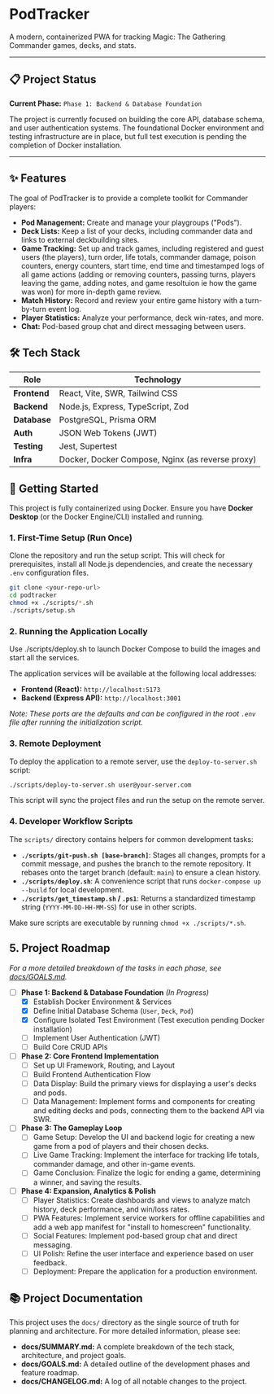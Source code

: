 # PodTracker

A modern, containerized PWA for tracking Magic: The Gathering Commander games, decks, and stats.

---

## 📋 Project Status

**Current Phase:** `Phase 1: Backend & Database Foundation`

The project is currently focused on building the core API, database schema, and user authentication systems. The foundational Docker environment and testing infrastructure are in place, but full test execution is pending the completion of Docker installation.

---

## ✨ Features

The goal of PodTracker is to provide a complete toolkit for Commander players:

- **Pod Management:** Create and manage your playgroups ("Pods").
- **Deck Lists:** Keep a list of your decks, including commander data and links to external deckbuilding sites.
- **Game Tracking:** Set up and track games, including registered and guest users (the players), turn order, life totals, commander damage, poison counters, energy counters, start time, end time and timestamped logs of all game actions (adding or removing counters, passing turns, players leaving the game, adding notes, and game resoltuion ie how the game was won) for more in-depth game review.
- **Match History:** Record and review your entire game history with a turn-by-turn event log.
- **Player Statistics:** Analyze your performance, deck win-rates, and more.
- **Chat:** Pod-based group chat and direct messaging between users.
## 🛠️ Tech Stack

| Role          | Technology                                       |
|---------------|--------------------------------------------------|
| **Frontend**  | React, Vite, SWR, Tailwind CSS                   |
| **Backend**   | Node.js, Express, TypeScript, Zod                |
| **Database**  | PostgreSQL, Prisma ORM                           |
| **Auth**      | JSON Web Tokens (JWT)                            |
| **Testing**   | Jest, Supertest                                  |
| **Infra**     | Docker, Docker Compose, Nginx (as reverse proxy) |

## 🚀 Getting Started

This project is fully containerized using Docker. Ensure you have **Docker Desktop** (or the Docker Engine/CLI) installed and running.

### 1. First-Time Setup (Run Once)

Clone the repository and run the setup script. This will check for prerequisites, install all Node.js dependencies, and create the necessary `.env` configuration files.

```bash
git clone <your-repo-url>
cd podtracker
chmod +x ./scripts/*.sh
./scripts/setup.sh
```

### 2. Running the Application Locally

Use ./scripts/deploy.sh to launch Docker Compose to build the images and start all the services.


The application services will be available at the following local addresses:

- **Frontend (React):** `http://localhost:5173`
- **Backend (Express API):** `http://localhost:3001`

*Note: These ports are the defaults and can be configured in the root `.env` file after running the initialization script.*

### 3. Remote Deployment

To deploy the application to a remote server, use the `deploy-to-server.sh` script:

```bash
./scripts/deploy-to-server.sh user@your-server.com
```

This script will sync the project files and run the setup on the remote server.

### 4. Developer Workflow Scripts

The `scripts/` directory contains helpers for common development tasks:

- **`./scripts/git-push.sh [base-branch]`**: Stages all changes, prompts for a commit message, and pushes the branch to the remote repository. It rebases onto the target branch (default: `main`) to ensure a clean history.
- **`./scripts/deploy.sh`**: A convenience script that runs `docker-compose up --build` for local development.
- **`./scripts/get_timestamp.sh` / `.ps1`**: Returns a standardized timestamp string (`YYYY-MM-DD-HH-MM-SS`) for use in other scripts.

Make sure scripts are executable by running `chmod +x ./scripts/*.sh`.

## 5. Project Roadmap

*For a more detailed breakdown of the tasks in each phase, see [docs/GOALS.md](./docs/GOALS.md).*

- [ ] **Phase 1: Backend & Database Foundation** *(In Progress)*
  - [x] Establish Docker Environment & Services
  - [x] Define Initial Database Schema (`User`, `Deck`, `Pod`)
  - [x] Configure Isolated Test Environment (Test execution pending Docker installation)
  - [ ] Implement User Authentication (JWT)
  - [ ] Build Core CRUD APIs

- [ ] **Phase 2: Core Frontend Implementation**
  - [ ] Set up UI Framework, Routing, and Layout
  - [ ] Build Frontend Authentication Flow
  - [ ] Data Display: Build the primary views for displaying a user's decks and pods.
  - [ ] Data Management: Implement forms and components for creating and editing decks and pods, connecting them to the backend API via SWR.

- [ ] **Phase 3: The Gameplay Loop**
  - [ ] Game Setup: Develop the UI and backend logic for creating a new game from a pod of players and their chosen decks.
  - [ ] Live Game Tracking: Implement the interface for tracking life totals, commander damage, and other in-game events.
  - [ ] Game Conclusion: Finalize the logic for ending a game, determining a winner, and saving the results.

- [ ] **Phase 4: Expansion, Analytics & Polish**
  - [ ] Player Statistics: Create dashboards and views to analyze match history, deck performance, and win/loss rates.
  - [ ] PWA Features: Implement service workers for offline capabilities and add a web app manifest for "install to homescreen" functionality.
  - [ ] Social Features: Implement pod-based group chat and direct messaging.
  - [ ] UI Polish: Refine the user interface and experience based on user feedback.
  - [ ] Deployment: Prepare the application for a production environment.

## 📚 Project Documentation

This project uses the `docs/` directory as the single source of truth for planning and architecture. For more detailed information, please see:

- **docs/SUMMARY.md:** A complete breakdown of the tech stack, architecture, and project goals.
- **docs/GOALS.md:** A detailed outline of the development phases and feature roadmap.
- **docs/CHANGELOG.md:** A log of all notable changes to the project.